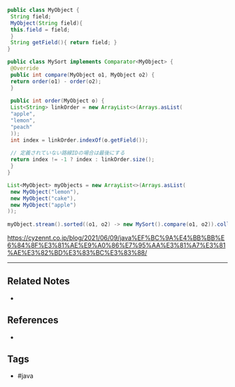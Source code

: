 ```java
public class MyObject {  
 String field;  
 MyObject(String field){  
 this.field = field;  
 }  
 String getField(){ return field; }  
}  
```

```java
public class MySort implements Comparator<MyObject> {  
 @Override  
 public int compare(MyObject o1, MyObject o2) {  
 return order(o1) - order(o2);  
 }  
  
 public int order(MyObject o) {  
 List<String> linkOrder = new ArrayList<>(Arrays.asList(  
 "apple",  
 "lemon",  
 "peach"  
 ));  
 int index = linkOrder.indexOf(o.getField());  
  
 // 定義されていない路線IDの場合は最後にする  
 return index != -1 ? index : linkOrder.size();  
 }  
}  
```

```java
List<MyObject> myObjects = new ArrayList<>(Arrays.asList(  
 new MyObject("lemon"),  
 new MyObject("cake"),  
 new MyObject("apple")  
));  
  
myObject.stream().sorted((o1, o2) -> new MySort().compare(o1, o2)).collect(Collectors.toList());
```

https://cyzennt.co.jp/blog/2021/06/09/java%EF%BC%9A%E4%BB%BB%E6%84%8F%E3%81%AE%E9%A0%86%E7%95%AA%E3%81%A7%E3%81%AE%E3%82%BD%E3%83%BC%E3%83%88/



---
## Related Notes
- 

## References
- 

## Tags
- #java 